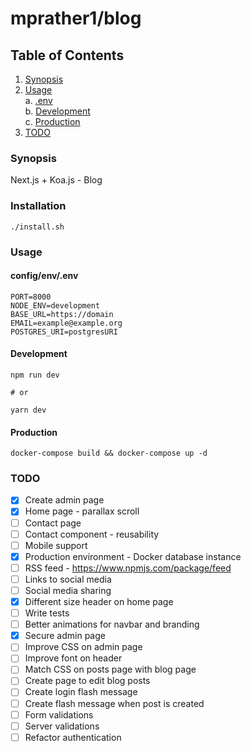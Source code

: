 # mprather1/blog

## Table of Contents
1. [ Synopsis ](#synopsis)
2. [ Usage ](#usage) <br />
	a. [.env ](#env) <br />
	b. [Development ](#development) <br />
	c. [Production ](#production)
3. [ TODO ](#todo)

<a name="synopsis"></a>
### Synopsis

Next.js + Koa.js - Blog
  
### Installation

    ./install.sh

<a name="usage"></a>
### Usage
<a name="env"></a>
#### config/env/.env
    
    PORT=8000
    NODE_ENV=development
    BASE_URL=https://domain
    EMAIL=example@example.org
    POSTGRES_URI=postgresURI

<a name="development"></a>
#### Development

    npm run dev
    
    # or
    
    yarn dev

<a name="production"></a>
#### Production
    docker-compose build && docker-compose up -d

<a name="todo"></a>
### TODO
- [x] Create admin page
- [x] Home page - parallax scroll
- [ ] Contact page
- [ ] Contact component - reusability 
- [ ] Mobile support
- [x] Production environment - Docker database instance
- [ ] RSS feed - https://www.npmjs.com/package/feed
- [ ] Links to social media
- [ ] Social media sharing
- [x] Different size header on home page
- [ ] Write tests
- [ ] Better animations for navbar and branding
- [x] Secure admin page
- [ ] Improve CSS on admin page
- [ ] Improve font on header
- [ ] Match CSS on posts page with blog page
- [ ] Create page to edit blog posts
- [ ] Create login flash message
- [ ] Create flash message when post is created
- [ ] Form validations
- [ ] Server validations
- [ ] Refactor authentication